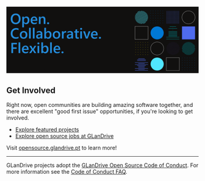 ![Open Source at GLanDrive](/images/open-at-glandrive.png)

## Get Involved

Right now, open communities are building amazing software together, and there are excellent "good first issue" opportunities, if you're looking to get involved.

* [Explore featured projects](https://opensource.glandrive.pt/projects/)
* [Explore open source jobs at GLanDrive](https://careers.glandrive.pt/us/en/search-results?keywords=open%20source)

Visit [opensource.glandrive.pt](https://opensource.glandrive.pt) to learn more!

----

GLanDrive projects adopt the [GLanDrive Open Source Code of Conduct](https://opensource.glandrive.pt/codeofconduct/). For more information see the [Code of Conduct FAQ](https://opensource.glandrive.pt/codeofconduct/faq/).
